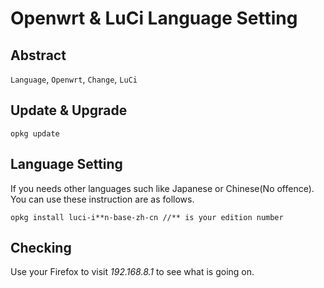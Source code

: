 # Openwrt & LuCi Language Setting

## Abstract 
`Language`, `Openwrt`, `Change`, `LuCi`

## Update & Upgrade
```shell
opkg update 
```

## Language Setting 
If you needs other languages such like Japanese or Chinese(No offence). You can use these instruction are as follows.
```shell
opkg install luci-i**n-base-zh-cn //** is your edition number
```

## Checking
Use your Firefox to visit *192.168.8.1*  to see what is going on.
